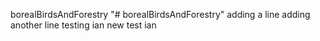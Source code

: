 borealBirdsAndForestry
"# borealBirdsAndForestry" 
adding a line
adding another line
testing ian
new test ian
